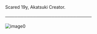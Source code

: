 Scared 19y, Akatsuki Creator.

 ────────────────────────────


![image0](https://user-images.githubusercontent.com/91633392/137631785-e9c03051-651b-4b88-857c-764872756d66.gif)
